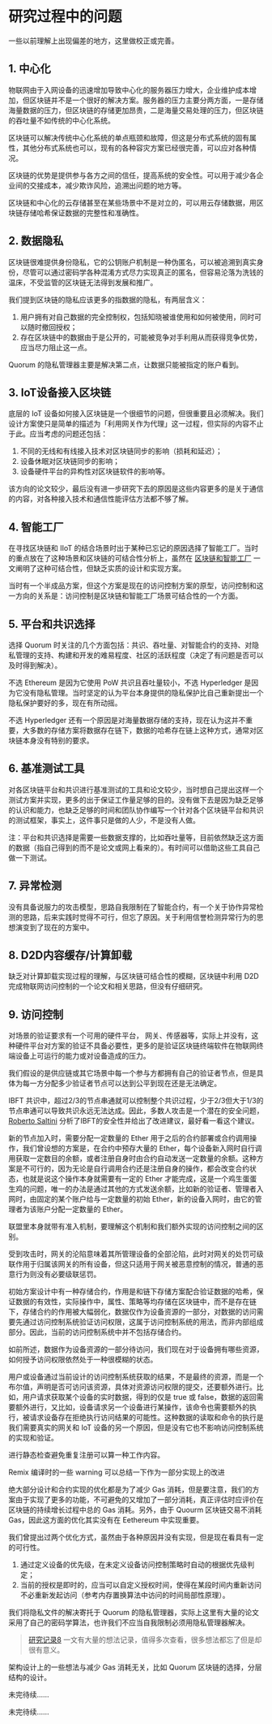 # 研究过程中的问题


一些以前理解上出现偏差的地方，这里做校正或完善。

<!--more-->

## 1. 中心化

物联网由于入网设备的迅速增加导致中心化的服务器压力增大，企业维护成本增加，但区块链并不是一个很好的解决方案。服务器的压力主要分两方面，一是存储海量数据的压力，但区块链的存储更加昂贵，二是海量交易处理的压力，但区块链的吞吐量不如传统的中心化系统。

区块链可以解决传统中心化系统的单点瓶颈和故障，但这是分布式系统的固有属性，其他分布式系统也可以，现有的各种容灾方案已经很完善，可以应对各种情况。

区块链的优势是提供参与各方之间的信任，提高系统的安全性。可以用于减少各企业间的交接成本，减少欺诈风险，追溯出问题的地方等。

区块链和中心化的云存储甚至在某些场景中不是对立的，可以用云存储数据，用区块链存储哈希保证数据的完整性和准确性。

## 2. 数据隐私

区块链很难提供身份隐私，它的公钥账户机制是一种伪匿名，可以被追溯到真实身份，尽管可以通过密码学各种混淆方式尽力实现真正的匿名，但容易沦落为洗钱的温床，不受监管的区块链无法得到发展和推广。

我们提到区块链的隐私应该更多的指数据的隐私，有两层含义：

1. 用户拥有对自己数据的完全控制权，包括知晓被谁使用和如何被使用，同时可以随时撤回授权；
2. 存在区块链中的数据由于是公开的，可能被竞争对手利用从而获得竞争优势，应当尽力阻止这一点。

Quorum 的隐私管理器主要是解决第二点，让数据只能被指定的账户看到。

## 3. IoT设备接入区块链

底层的 IoT 设备如何接入区块链是一个很细节的问题，但很重要且必须解决。我们设计方案使只是简单的描述为「利用网关作为代理」这一过程，但实际的内容不止于此。应当考虑的问题还包括：

1. 不同的无线和有线接入技术对区块链同步的影响（损耗和延迟）；
2. 设备休眠对区块链同步的影响；
3. 设备硬件平台的异构性对区块链软件的影响等。

该方向的论文较少，最后没有进一步研究下去的原因是这些内容更多的是关于通信的内容，对各种接入技术和通信性能评估方法都不够了解。

## 4. 智能工厂

在寻找区块链和 IIoT 的结合场景时出于某种已忘记的原因选择了智能工厂。当时的重点放在了这种场景和区块链的可结合性分析上，虽然在 [区块链和智能工厂](https://shuzang.github.io/2019/blockchain-for-smart-factory/) 一文阐明了这种可结合性，但缺乏实质的设计和实现方案。

当时有一个半成品方案，但这个方案是现在的访问控制方案的原型，访问控制和这一方向的关系是：访问控制是区块链和智能工厂场景可结合性的一个方面。

## 5. 平台和共识选择

选择 Quorum 时关注的几个方面包括：共识、吞吐量、对智能合约的支持、对隐私管理的支持、构建和开发的难易程度、社区的活跃程度（决定了有问题是否可以及时得到解决）。

不选 Ethereum 是因为它使用 PoW 共识且吞吐量较小，不选 Hyperledger 是因为它没有隐私管理。当时坚定的认为平台本身提供的隐私保护比自己重新提出一个隐私保护要好的多，现在有所动摇。

不选 Hyperledger 还有一个原因是对海量数据存储的支持，现在认为这并不重要，大多数的存储方案将数据存在链下，数据的哈希存在链上这种方式，通常对区块链本身没有特别的要求。

## 6. 基准测试工具

对各区块链平台和共识进行基准测试的工具和论文较少，当时想自己提出这样一个测试方案并实现，更多的出于保证工作量足够的目的。没有做下去是因为缺乏足够的认识和能力，也缺乏足够的时间和团队协作编写一个针对各个区块链平台和共识的测试框架，事实上，这件事只是做的人少，不是没有人做。

注：平台和共识选择是需要一些数据支撑的，比如吞吐量等，目前依然缺乏这方面的数据（指自己得到的而不是论文或网上看来的）。有时间可以借助这些工具自己做一下测试。

## 7. 异常检测

没有具备说服力的攻击模型，思路自我限制在了智能合约，有一个关于协作异常检测的思路，后来实践时觉得不可行，但忘了原因。关于利用信誉检测异常行为的思想演变到了现在的方案中。

## 8. D2D内容缓存/计算卸载

缺乏对计算卸载实现过程的理解，与区块链可结合性的模糊，区块链中利用 D2D 完成物联网访问控制的一个论文和相关思路，但没有仔细研究。

## 9. 访问控制

对场景的验证要求有一个可用的硬件平台， 网关、传感器等，实际上并没有，这种硬件平台对方案的验证不具备必要性，更多的是验证区块链终端软件在物联网终端设备上可运行的能力或对设备造成的压力。

我们假设的是供应链或其它场景中每一个参与方都拥有自己的验证者节点，但是具体为每一方分配多少验证者节点可以达到公平到现在还是无法确定。

IBFT 共识中，超过2/3的节点串通就可以控制整个共识过程，少于2/3但大于1/3的节点串通可以导致共识永远无法达成。因此，多数人攻击是一个潜在的安全问题，[Roberto Saltini](https://arxiv.org/pdf/1901.07160.pdf) 分析了IBFT的安全性并给出了改进建议，最好看一看这个建议。

新的节点加入时，需要分配一定数量的 Ether 用于之后的合约部署或合约调用操作，我们曾设想的方案是，在合约中预存大量的 Ether，每个设备新入网时自行调用获取一定数目的余额，或者注册自身时由合约自动发送一定数量的余额。这种方案是不可行的，因为无论是自行调用合约还是注册自身的操作，都会改变合约状态，也就是说这个操作本身就需要有一定的 Ether 才能完成，这是一个鸡生蛋蛋生鸡的问题，唯一的办法是通过其他的方式发送余额，比如新的验证者、管理者入网时，由固定的某个账户给与一定数量的初始 Ether，新的设备入网时，由它的管理者为该账户分配一定数量的 Ether。

联盟里本身就带有准入机制，要理解这个机制和我们额外实现的访问控制之间的区别。

受到攻击时，网关的沦陷意味着其所管理设备的全部沦陷，此时对网关的处罚可级联作用于归属该网关的所有设备，但这只适用于网关被恶意控制的情况，普通的恶意行为则没有必要级联惩罚。

初始方案设计中有一种存储合约，作用是和链下存储方案配合验证数据的哈希，保证数据的有效性，实际操作中，属性、策略等均存储在区块链中，而不是存在链下，存储合约的作用被大幅弱化，数据仅作为设备资源的一部分，对数据的访问需要先通过访问控制系统验证访问权限，这属于访问控制系统的用法，而非内部组成部分。因此，当前的访问控制系统中并不包括存储合约。

如前所述，数据作为设备资源的一部分待访问，我们现在对于设备拥有哪些资源，如何授予访问权限依然处于一种很模糊的状态。

用户或设备通过当前设计的访问控制系统获取的结果，不是最终的资源，而是一个布尔值，声明是否可访问该资源，具体对资源访问权限的提交，还要额外进行。比如，用户请求获取某个设备的实时数据，得到的仅是 true 或 false，数据的返回需要额外进行，又比如，设备请求另一个设备进行某操作，该命令也需要额外的执行，被请求设备存在拒绝执行访问结果的可能性。这种数据的读取和命令的执行是我们需要真实的网关和 IoT 设备的另一个原因，但是没有它也不影响访问控制系统的实现和验证。

进行静态检查避免重复注册可以算一种工作内容。

Remix 编译时的一些 warning 可以总结一下作为一部分实现上的改进

绝大部分设计和合约实现的优化都是为了减少 Gas 消耗，但是要注意，我们的方案由于实现了更多的功能，不可避免的又增加了一部分消耗，真正评估时应评价在区块链的持续增长过程中总的 Gas 消耗。另外，由于 Quourm 区块链交易不消耗 Gas，因此这方面的优化其实没有在 Eethereum 中实现重要。

我们曾提出过两个优化方式，虽然由于各种原因并没有实现，但是现在看具有一定的可行性。

1. 通过定义设备的优先级，在未定义设备访问控制策略时自动的根据优先级判定；
2. 当前的授权是即时的，应当可以自定义授权时间，使得在某段时间内重新访问不必重新发起访问（参考内存置换算法中访问的时间局部性原理）。

我们将隐私文件的解决寄托于 Quorum 的隐私管理器，实际上这里有大量的论文采用了自己的密码学算法，也许我们不应当自我限制必须用隐私管理器解决。

> [研究记录8](https://shuzang.github.io/2019/summary-of-problems-and-optimization-considerations-about-prototype-system/) 一文有大量的想法记录，值得多次查看，很多想法都忘了但是却很有意义。

架构设计上的一些想法与减少 Gas 消耗无关，比如 Quorum 区块链的选择，分层结构的设计。

未完待续……


未完待续……
